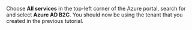 Choose **All services** in the top-left corner of the Azure portal, search for and select **Azure AD B2C**. You should now be using the tenant that you created in the previous tutorial.